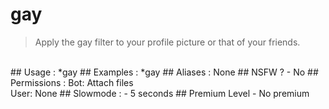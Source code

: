 # gay

> Apply the gay filter to your profile picture or that of your friends.

<br>
## Usage :
*gay
## Examples :
*gay
## Aliases :
None
## NSFW ?
- No
## Permissions :
Bot: Attach files
<br>
User: None
## Slowmode :
- 5 seconds
## Premium Level
- No premium